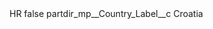 <?xml version="1.0" encoding="UTF-8"?>
<CustomMetadata xmlns="http://soap.sforce.com/2006/04/metadata" xmlns:xsi="http://www.w3.org/2001/XMLSchema-instance" xmlns:xsd="http://www.w3.org/2001/XMLSchema">
    <label>HR</label>
    <protected>false</protected>
    <values>
        <field>partdir_mp__Country_Label__c</field>
        <value xsi:type="xsd:string">Croatia</value>
    </values>
</CustomMetadata>
